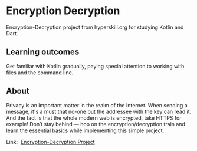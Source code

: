 # Encryption Decryption
Encryption-Decryption project from hyperskill.org for studying Kotlin and Dart.

## Learning outcomes
Get familiar with Kotlin gradually, paying special attention to working with files and the command line.

## About
Privacy is an important matter in the realm of the Internet. When sending a message, it's a must that no-one but the addressee with the key can read it. And the fact is that the whole modern web is encrypted, take HTTPS for example! Don’t stay behind — hop on the encryption/decryption train and learn the essential basics while implementing this simple project.

<p>Link:&nbsp;&nbsp;<a href="https://hyperskill.org/projects/202?track=18)">Encryption-Decryption Project</a></p>
